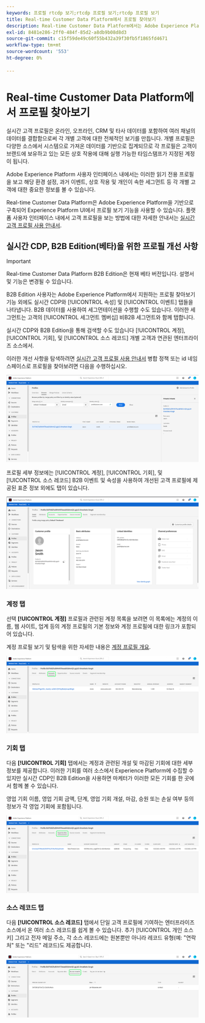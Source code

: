 ```yaml
---
keywords: 프로필 rtcdp 보기;rtcdp 프로필 보기;rtcdp 프로필 보기
title: Real-time Customer Data Platform에서 프로필 찾아보기
description: Real-time Customer Data Platform에서는 Adobe Experience Platform 사용자 인터페이스를 사용하여 실시간 고객 프로필 데이터를 검색할 수 있습니다.
exl-id: 8481e286-2ff0-484f-85d2-a8db9b08d8d3
source-git-commit: c15f59de49c60f55b432a39f30fb5f1865fd4671
workflow-type: tm+mt
source-wordcount: '553'
ht-degree: 0%

---
```



# Real-time Customer Data Platform에서 프로필 찾아보기

실시간 고객 프로필은 온라인, 오프라인, CRM 및 타사 데이터를 포함하여 여러 채널의 데이터를 결합함으로써 각 개별 고객에 대한 전체적인 보기를 만듭니다. 개별 프로필은 다양한 소스에서 시스템으로 가져온 데이터를 기반으로 집계되므로 각 프로필은 고객이 브랜드에 보유하고 있는 모든 상호 작용에 대해 실행 가능한 타임스탬프가 지정된 계정이 됩니다.

Adobe Experience Platform 사용자 인터페이스 내에서는 이러한 읽기 전용 프로필을 보고 해당 환경 설정, 과거 이벤트, 상호 작용 및 개인이 속한 세그먼트 등 각 개별 고객에 대한 중요한 정보를 볼 수 있습니다.

Real-time Customer Data Platform은 Adobe Experience Platform을 기반으로 구축되어 Experience Platform UI에서 프로필 보기 기능을 사용할 수 있습니다. 플랫폼 사용자 인터페이스 내에서 고객 프로필을 보는 방법에 대한 자세한 안내서는 [실시간 고객 프로필 사용 안내서](../../profile/ui/user-guide.md).

## 실시간 CDP, B2B Edition(베타)을 위한 프로필 개선 사항

>[!IMPORTANT]
>
>Real-time Customer Data Platform B2B Edition은 현재 베타 버전입니다. 설명서 및 기능은 변경될 수 있습니다.

B2B Edition 사용자는 Adobe Experience Platform에서 지원하는 프로필 찾아보기 기능 외에도 실시간 CDP와 [!UICONTROL 속성] 및 [!UICONTROL 이벤트] 탭들을 나타냅니다. B2B 데이터를 사용하여 세그먼테이션을 수행할 수도 있습니다. 이러한 세그먼트는 고객의 [!UICONTROL 세그먼트 멤버십] 비B2B 세그먼트와 함께 탭합니다.

실시간 CDP와 B2B Edition을 통해 검색할 수도 있습니다 [!UICONTROL 계정], [!UICONTROL 기회], 및 [!UICONTROL 소스 레코드] 개별 고객과 연관된 엔터프라이즈 소스에서.

이러한 개선 사항을 탐색하려면 [실시간 고객 프로필 사용 안내서](../../profile/ui/user-guide.md) 병합 정책 또는 id 네임스페이스로 프로필을 찾아보려면 다음을 수행하십시오.

![](images/b2b-browse-profile.png)

프로필 세부 정보에는 [!UICONTROL 계정], [!UICONTROL 기회], 및 [!UICONTROL 소스 레코드] B2B 이벤트 및 속성을 사용하여 개선된 고객 프로필에 제공된 표준 정보 외에도 탭이 있습니다.

![](images/b2b-profile-detail.png)

### 계정 탭

선택 **[!UICONTROL 계정]** 프로필과 관련된 계정 목록을 보려면 이 목록에는 계정의 이름, 웹 사이트, 업계 등의 계정 프로필의 기본 정보와 계정 프로필에 대한 링크가 포함되어 있습니다.

계정 프로필 보기 및 탐색을 위한 자세한 내용은 [계정 프로필 개요](../accounts/account-profile-overview.md).

![](images/b2b-profile-accounts.png)

### 기회 탭

다음 **[!UICONTROL 기회]** 탭에서는 계정과 관련된 개설 및 마감된 기회에 대한 세부 정보를 제공합니다. 이러한 기회를 여러 소스에서 Experience Platform에 수집할 수 있지만 실시간 CDP인 B2B Edition을 사용하면 마케터가 이러한 모든 기회를 한 곳에서 함께 볼 수 있습니다.

영업 기회 이름, 영업 기회 금액, 단계, 영업 기회 개설, 마감, 승원 또는 손실 여부 등의 정보가 각 영업 기회에 포함됩니다.

![](images/b2b-profile-opportunities.png)

### 소스 레코드 탭

다음 **[!UICONTROL 소스 레코드]** 탭에서 단일 고객 프로필에 기여하는 엔터프라이즈 소스에서 온 여러 소스 레코드를 쉽게 볼 수 있습니다. 추가 [!UICONTROL 개인 소스 키] 그리고 전자 메일 주소, 각 소스 레코드에는 원본뿐만 아니라 레코드 유형(예: &quot;연락처&quot; 또는 &quot;리드&quot; 레코드)도 제공합니다.

![](images/b2b-profile-source-records.png)
